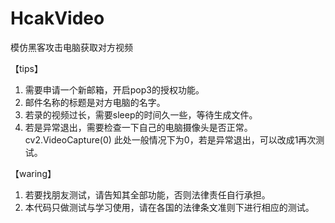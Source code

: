 # HcakVideo
模仿黑客攻击电脑获取对方视频

【tips】
1. 需要申请一个新邮箱，开启pop3的授权功能。 
2. 邮件名称的标题是对方电脑的名字。 
3. 若录的视频过长，需要sleep的时间久一些，等待生成文件。 
4. 若是异常退出，需要检查一下自己的电脑摄像头是否正常。cv2.VideoCapture(0) 此处一般情况下为0，若是异常退出，可以改成1再次测试。

【waring】
1. 若要找朋友测试，请告知其全部功能，否则法律责任自行承担。
2. 本代码只做测试与学习使用，请在各国的法律条文准则下进行相应的测试。
